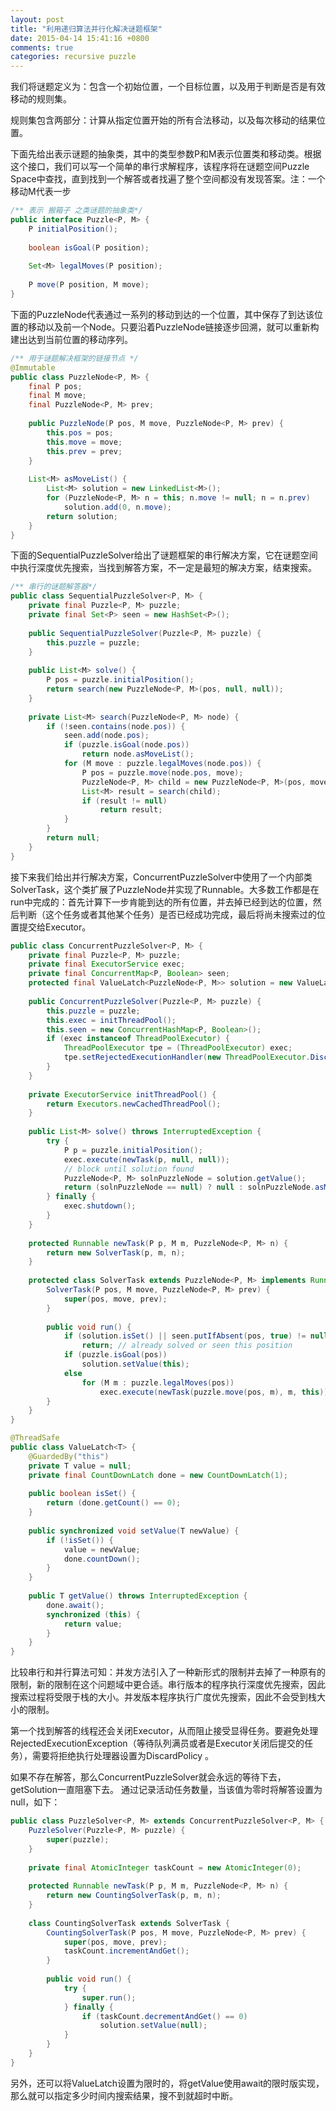 ```yaml
---
layout: post
title: "利用递归算法并行化解决谜题框架"
date: 2015-04-14 15:41:16 +0800
comments: true
categories: recursive puzzle
---
```


我们将谜题定义为：包含一个初始位置，一个目标位置，以及用于判断是否是有效移动的规则集。

规则集包含两部分：计算从指定位置开始的所有合法移动，以及每次移动的结果位置。

下面先给出表示谜题的抽象类，其中的类型参数P和M表示位置类和移动类。根据这个接口，我们可以写一个简单的串行求解程序，该程序将在谜题空间Puzzle Space中查找，直到找到一个解答或者找遍了整个空间都没有发现答案。注：一个移动M代表一步
``` java
/** 表示 搬箱子 之类谜题的抽象类*/
public interface Puzzle<P, M> {
    P initialPosition();
 
    boolean isGoal(P position);
 
    Set<M> legalMoves(P position);
 
    P move(P position, M move);
}
```
下面的PuzzleNode代表通过一系列的移动到达的一个位置，其中保存了到达该位置的移动以及前一个Node。只要沿着PuzzleNode链接逐步回溯，就可以重新构建出达到当前位置的移动序列。<!--more-->
``` java
/** 用于谜题解决框架的链接节点 */
@Immutable
public class PuzzleNode<P, M> {
    final P pos;
    final M move;
    final PuzzleNode<P, M> prev;
 
    public PuzzleNode(P pos, M move, PuzzleNode<P, M> prev) {
        this.pos = pos;
        this.move = move;
        this.prev = prev;
    }
 
    List<M> asMoveList() {
        List<M> solution = new LinkedList<M>();
        for (PuzzleNode<P, M> n = this; n.move != null; n = n.prev)
            solution.add(0, n.move);
        return solution;
    }
}
```
下面的SequentialPuzzleSolver给出了谜题框架的串行解决方案，它在谜题空间中执行深度优先搜索，当找到解答方案，不一定是最短的解决方案，结束搜索。
``` java
/** 串行的谜题解答器*/
public class SequentialPuzzleSolver<P, M> {
    private final Puzzle<P, M> puzzle;
    private final Set<P> seen = new HashSet<P>();
 
    public SequentialPuzzleSolver(Puzzle<P, M> puzzle) {
        this.puzzle = puzzle;
    }
 
    public List<M> solve() {
        P pos = puzzle.initialPosition();
        return search(new PuzzleNode<P, M>(pos, null, null));
    }
 
    private List<M> search(PuzzleNode<P, M> node) {
        if (!seen.contains(node.pos)) {
            seen.add(node.pos);
            if (puzzle.isGoal(node.pos))
                return node.asMoveList();
            for (M move : puzzle.legalMoves(node.pos)) {
                P pos = puzzle.move(node.pos, move);
                PuzzleNode<P, M> child = new PuzzleNode<P, M>(pos, move, node);
                List<M> result = search(child);
                if (result != null)
                    return result;
            }
        }
        return null;
    }
}
```
接下来我们给出并行解决方案，ConcurrentPuzzleSolver中使用了一个内部类SolverTask，这个类扩展了PuzzleNode并实现了Runnable。大多数工作都是在run中完成的：首先计算下一步肯能到达的所有位置，并去掉已经到达的位置，然后判断（这个任务或者其他某个任务）是否已经成功完成，最后将尚未搜索过的位置提交给Executor。
``` java
public class ConcurrentPuzzleSolver<P, M> {
    private final Puzzle<P, M> puzzle;
    private final ExecutorService exec;
    private final ConcurrentMap<P, Boolean> seen;
    protected final ValueLatch<PuzzleNode<P, M>> solution = new ValueLatch<PuzzleNode<P, M>>();
 
    public ConcurrentPuzzleSolver(Puzzle<P, M> puzzle) {
        this.puzzle = puzzle;
        this.exec = initThreadPool();
        this.seen = new ConcurrentHashMap<P, Boolean>();
        if (exec instanceof ThreadPoolExecutor) {
            ThreadPoolExecutor tpe = (ThreadPoolExecutor) exec;
            tpe.setRejectedExecutionHandler(new ThreadPoolExecutor.DiscardPolicy());
        }
    }
 
    private ExecutorService initThreadPool() {
        return Executors.newCachedThreadPool();
    }
 
    public List<M> solve() throws InterruptedException {
        try {
            P p = puzzle.initialPosition();
            exec.execute(newTask(p, null, null));
            // block until solution found
            PuzzleNode<P, M> solnPuzzleNode = solution.getValue();
            return (solnPuzzleNode == null) ? null : solnPuzzleNode.asMoveList();
        } finally {
            exec.shutdown();
        }
    }
 
    protected Runnable newTask(P p, M m, PuzzleNode<P, M> n) {
        return new SolverTask(p, m, n);
    }
 
    protected class SolverTask extends PuzzleNode<P, M> implements Runnable {
        SolverTask(P pos, M move, PuzzleNode<P, M> prev) {
            super(pos, move, prev);
        }
 
        public void run() {
            if (solution.isSet() || seen.putIfAbsent(pos, true) != null)
                return; // already solved or seen this position
            if (puzzle.isGoal(pos))
                solution.setValue(this);
            else
                for (M m : puzzle.legalMoves(pos))
                    exec.execute(newTask(puzzle.move(pos, m), m, this));
        }
    }
}

@ThreadSafe
public class ValueLatch<T> {
    @GuardedBy("this")
    private T value = null;
    private final CountDownLatch done = new CountDownLatch(1);
 
    public boolean isSet() {
        return (done.getCount() == 0);
    }
 
    public synchronized void setValue(T newValue) {
        if (!isSet()) {
            value = newValue;
            done.countDown();
        }
    }
 
    public T getValue() throws InterruptedException {
        done.await();
        synchronized (this) {
            return value;
        }
    }
}
```
比较串行和并行算法可知：并发方法引入了一种新形式的限制并去掉了一种原有的限制，新的限制在这个问题域中更合适。串行版本的程序执行深度优先搜索，因此搜索过程将受限于栈的大小。并发版本程序执行广度优先搜索，因此不会受到栈大小的限制。

第一个找到解答的线程还会关闭Executor，从而阻止接受显得任务。要避免处理RejectedExecutionException（等待队列满员或者是Executor关闭后提交的任务），需要将拒绝执行处理器设置为DiscardPolicy 。

如果不存在解答，那么ConcurrentPuzzleSolver就会永远的等待下去，getSolution一直阻塞下去。
通过记录活动任务数量，当该值为零时将解答设置为null，如下：

``` java
public class PuzzleSolver<P, M> extends ConcurrentPuzzleSolver<P, M> {
    PuzzleSolver(Puzzle<P, M> puzzle) {
        super(puzzle);
    }
 
    private final AtomicInteger taskCount = new AtomicInteger(0);
 
    protected Runnable newTask(P p, M m, PuzzleNode<P, M> n) {
        return new CountingSolverTask(p, m, n);
    }
 
    class CountingSolverTask extends SolverTask {
        CountingSolverTask(P pos, M move, PuzzleNode<P, M> prev) {
            super(pos, move, prev);
            taskCount.incrementAndGet();
        }
 
        public void run() {
            try {
                super.run();
            } finally {
                if (taskCount.decrementAndGet() == 0)
                    solution.setValue(null);
            }
        }
    }
}
```

另外，还可以将ValueLatch设置为限时的，将getValue使用await的限时版实现，那么就可以指定多少时间内搜索结果，搜不到就超时中断。




